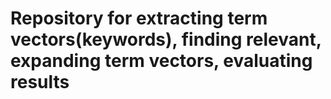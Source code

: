 # Repository for extracting term vectors(keywords), finding relevant, expanding term vectors, evaluating results